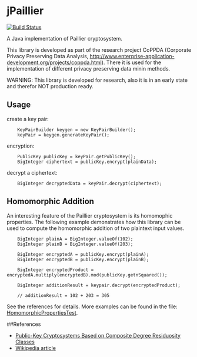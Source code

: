 jPaillier
=========
[![Build Status](https://travis-ci.org/kunerd/jpaillier.png?branch=master)](https://travis-ci.org/kunerd/jpaillier)

A Java implementation of Paillier cryptosystem.

This library is developed as part of the research project CoPPDA (Corporate
  Privacy Preserving Data Analysis, http://www.enterprise-application-development.org/projects/coppda.html). There
  it is used for the implementation of different privacy preserving data minin
  methods.

WARNING: This library is developed for research, also it is in an early state
and therefor NOT production ready.

Usage
-----

create a key pair:
```
    KeyPairBuilder keygen = new KeyPairBuilder();
    keyPair = keygen.generateKeyPair();
```
encryption:
```
	PublicKey publicKey = keyPair.getPublicKey();
    BigInteger ciphertext = publicKey.encrypt(plainData);
```

decrypt a ciphertext:
```
    BigInteger decryptedData = keyPair.decrypt(ciphertext);
```

Homomorphic Addition
--------------------
An interesting feature of the Paillier cryptosystem is its homomophic properties. The following example demonstrates how this library can be used to compute the homomorphic addition of two plaintext input values.
```
	BigInteger plainA = BigInteger.valueOf(102);
	BigInteger plainB = BigInteger.valueOf(203);

	BigInteger encryptedA = publicKey.encrypt(plainA);
	BigInteger encryptedB = publicKey.encrypt(plainB);
	
	BigInteger encryptedProduct = encryptedA.multiply(encryptedB).mod(publicKey.getnSquared());

	BigInteger additionResult = keypair.decrypt(encryptedProduct);
		
	// additionResult = 102 + 203 = 305
```
See the references for details. More examples can be found in the file: [HomomorphicPropertiesTest](https://github.com/kunerd/jpaillier/blob/master/src/test/java/de/paillier/HomomorphicPropertiesTest.java).

##References
 * [Public-Key Cryptosystems Based on Composite
Degree Residuosity Classes](http://www.cs.tau.ac.il/~fiat/crypt07/papers/Pai99pai.pdf)
 * [Wikipedia article](https://en.wikipedia.org/wiki/Paillier_cryptosystem)
